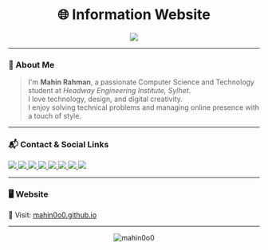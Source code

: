 <h1 align="center">🌐 Information Website</h1>

<p align="center">
  <img src="https://readme-typing-svg.demolab.com/?lines=Hi%2C+I+am+Mahin+Rahman!;Welcome+to+my+profile!&font=Orbitron&center=true&width=500&height=50&color=00ffff&size=22">
</p>

---

### 👤 About Me

> I'm **Mahin Rahman**, a passionate Computer Science and Technology student at *Headway Engineering Institute, Sylhet*.  
> I love technology, design, and digital creativity.  
> I enjoy solving technical problems and managing online presence with a touch of style.

---

### 📬 Contact & Social Links

<p align="left">
  <a href="mailto:mahinrahman13140@gmail.com" target="_blank">
    <img src="https://img.shields.io/badge/Gmail-D14836?style=for-the-badge&logo=gmail&logoColor=white"/>
  </a>
  
  <a href="https://wa.me/8801770756964" target="_blank">
    <img src="https://img.shields.io/badge/WhatsApp-25D366?style=for-the-badge&logo=whatsapp&logoColor=white"/>
  </a>
  
  <a href="https://www.facebook.com/mahin.rahman.757258" target="_blank">
    <img src="https://img.shields.io/badge/Facebook_Profile-1877F2?style=for-the-badge&logo=facebook&logoColor=white"/>
  </a>
  
  <a href="https://www.facebook.com/mahin0o" target="_blank">
    <img src="https://img.shields.io/badge/Facebook_Page-1877F2?style=for-the-badge&logo=facebook&logoColor=white"/>
  </a>
  
  <a href="https://www.instagram.com/mahin0o0" target="_blank">
    <img src="https://img.shields.io/badge/Instagram-E4405F?style=for-the-badge&logo=instagram&logoColor=white"/>
  </a>
  
  <a href="https://www.tiktok.com/@mahin0o0" target="_blank">
    <img src="https://img.shields.io/badge/TikTok-000000?style=for-the-badge&logo=tiktok&logoColor=white"/>
  </a>

  <a href="https://www.threads.net/@mahin0o0" target="_blank">
    <img src="https://img.shields.io/badge/Threads-000000?style=for-the-badge&logo=threads&logoColor=white"/>
  </a>

  <a href="https://www.youtube.com/@Mahin.0o0" target="_blank">
    <img src="https://img.shields.io/badge/YouTube-FF0000?style=for-the-badge&logo=youtube&logoColor=white"/>
  </a>
</p>

---

### 🖥️ Website
🔗 Visit: [mahin0o0.github.io](https://mahin0o0.github.io)

---

<p align="center">
  <img src="https://komarev.com/ghpvc/?username=mahin0o0&label=Profile%20Views&color=00ffff&style=flat" alt="mahin0o0" />
</p>
